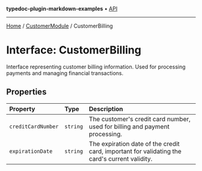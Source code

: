 **typedoc-plugin-markdown-examples** • [API](../../README.md)

***

[Home](../../README.md) / [CustomerModule](../README.md) / CustomerBilling

# Interface: CustomerBilling

Interface representing customer billing information.
Used for processing payments and managing financial transactions.

## Properties

| Property | Type | Description |
| :------ | :------ | :------ |
| `creditCardNumber` | `string` | The customer's credit card number, used for billing and payment processing. |
| `expirationDate` | `string` | The expiration date of the credit card, important for validating the card's current validity. |
